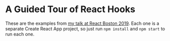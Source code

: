 # A Guided Tour of React Hooks

These are the examples from [my talk at React Boston 2019](https://daveceddia.com/boston/). Each one is a separate Create React App project, so just run `npm install` and `npm start` to run each one.
